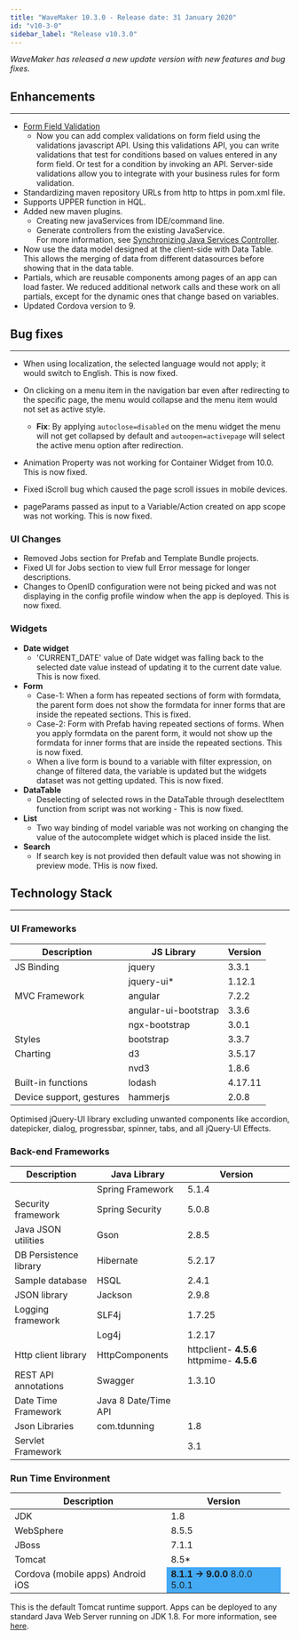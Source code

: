 ```yaml
---
title: "WaveMaker 10.3.0 - Release date: 31 January 2020"
id: "v10-3-0"
sidebar_label: "Release v10.3.0"
---
```

*WaveMaker has released a new update version with new features and bug fixes.*

## Enhancements

---

- [Form Field Validation](/learn/app-development/widgets/datalive/field-validator)  
  - Now you can add complex validations on form field using the validations javascript API. Using this validations API, you can write validations that test for conditions based on values entered in any form field. Or test for a condition by invoking an API. Server-side validations allow you to integrate with your business rules for form validation.
- Standardizing maven repository URLs from http to https in pom.xml file.
- Supports UPPER function in HQL.
- Added new maven plugins. 
  - Creating new javaServices from IDE/command line.
  - Generate controllers from the existing JavaService.  
  For more information, see [Synchronizing Java Services Controller](/learn/how-tos/synchronizing-java-services-controller).
- Now use the data model designed at the client-side with Data Table. This allows the merging of data from different datasources before showing that in the data table.
- Partials, which are reusable components among pages of an app can load faster. We reduced additional network calls and these work on all partials, except for the dynamic ones that change based on variables.
- Updated Cordova version to 9.

## Bug fixes

---

- When using localization, the selected language would not apply; it would switch to English. This is now fixed.
- On clicking on a menu item in the navigation bar even after redirecting to the specific page, the menu would collapse and the menu item would not set as active style. 
  - **Fix**: By applying `autoclose=disabled` on the menu widget the menu will not get collapsed by default and `autoopen=activepage` will select the active menu option after redirection.

- Animation Property was not working for Container Widget from 10.0. This is now fixed.
- Fixed iScroll bug which caused the page scroll issues in mobile devices.
- pageParams passed as input to a Variable/Action created on app scope was not working. This is now fixed.

### UI Changes

- Removed Jobs section for Prefab and Template Bundle projects.
- Fixed UI for Jobs section to view full Error message for longer descriptions.
- Changes to OpenID configuration were not being picked and was not displaying in the config profile window when the app is deployed. This is now fixed.

### Widgets

- **Date widget**
  - 'CURRENT_DATE' value of Date widget was falling back to the selected date value instead of updating it to the current date value. This is now fixed. 
- **Form**
  - Case-1: When a form has repeated sections of form with formdata, the parent form does not show the formdata for inner forms that are inside the repeated sections. This is fixed.
  - Case-2: Form with Prefab having repeated sections of forms. When you apply formdata on the parent form, it would not show up the formdata for inner forms that are inside the repeated sections. This is now fixed.
  - When a live form is bound to a variable with filter expression, on change of filtered data, the variable is updated but the widgets dataset was not getting updated. This is now fixed. 
- **DataTable**  
  - Deselecting of selected rows in the DataTable through deselectItem function from script was not working - This is now fixed.
- **List**
  - Two way binding of model variable was not working on changing the value of the autocomplete widget which is placed inside the list.
- **Search**
  - If search key is not provided then default value was not showing in preview mode. THis is now fixed.

## Technology Stack

---

### UI Frameworks

| Description | JS Library | Version |
| --- | --- | --- |
| JS Binding | jquery | 3.3.1 |
|  | jquery-ui* | 1.12.1 |
| MVC Framework | angular | 7.2.2 |
|  | angular-ui-bootstrap | 3.3.6 |
|  | ngx-bootstrap | 3.0.1 |
| Styles | bootstrap | 3.3.7 |
| Charting | d3 | 3.5.17 |
|  | nvd3 | 1.8.6 |
| Built-in functions | lodash | 4.17.11 |
| Device support, gestures | hammerjs | 2.0.8 |

Optimised jQuery-UI library excluding unwanted components like accordion, datepicker, dialog, progressbar, spinner, tabs, and all jQuery-UI Effects.

### Back-end Frameworks

| Description | Java Library | Version |
| --- | --- | --- |
|  | Spring Framework |5.1.4 |
| Security framework | Spring Security | 5.0.8 |
| Java JSON utilities | Gson |2.8.5 |
| DB Persistence library | Hibernate |5.2.17 |
| Sample database | HSQL |2.4.1 |
| JSON library | Jackson |2.9.8 |
| Logging framework | SLF4j |1.7.25 |
|  | Log4j | 1.2.17 |
| Http client library | HttpComponents |httpclient- **4.5.6**   httpmime- **4.5.6** |
| REST API annotations | Swagger | 1.3.10 |
| Date Time Framework | Java 8 Date/Time API |  |
| Json Libraries | com.tdunning |  1.8 |
| Servlet Framework |  | 3.1 |

### Run Time Environment

| Description | Version |
| --- | --- |
| JDK | 1.8 |
| WebSphere | 8.5.5 |
| JBoss | 7.1.1 |
| Tomcat | 8.5* |
| Cordova (mobile apps)   Android   iOS <td bgcolor="#44aaf4"> **8.1.1 -> 9.0.0**   8.0.0     5.0.1 </td>|


This is the default Tomcat runtime support. Apps can be deployed to any standard Java Web Server running on JDK 1.8. For more information, see [here](/learn/app-development/deployment/deployment-web-server).
